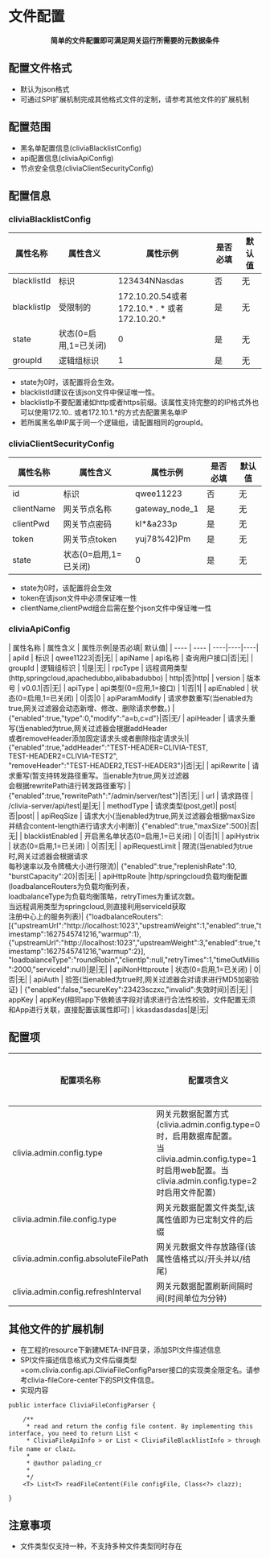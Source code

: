 # 文件配置

<p align="center"><strong>简单的文件配置即可满足网关运行所需要的元数据条件</strong></p>

## 配置文件格式

- 默认为json格式
- 可通过SPI扩展机制完成其他格式文件的定制，请参考其他文件的扩展机制

## 配置范围

- 黑名单配置信息(cliviaBlacklistConfig)
- api配置信息(cliviaApiConfig)
- 节点安全信息(cliviaClientSecurityConfig)

## 配置信息

### cliviaBlacklistConfig

|  属性名称   | 属性含义  |  属性示例|是否必填|默认值|
|  ---  | ---  | ---|---|---|
| blacklistId  | 标识 | 123434NNasdas|否|无|
| blacklistIp  | 受限制的 | 172.10.20.54或者<br/>172.10.* . * 或者172.10.20.*|是|无|
| state  | 状态(0=启用,1=已关闭) | 0|是|无|
| groupId  | 逻辑组标识 | 1|是|无|

- state为0时，该配置将会生效。
- blacklistId建议在该json文件中保证唯一性。
- blacklistIp不要配置诸如http或者https前缀。该属性支持完整的的IP格式外也可以使用172.10.*.* 或者172.10.1.*的方式去配置黑名单IP
- 若所属黑名单IP属于同一个逻辑组，请配置相同的groupId。

### cliviaClientSecurityConfig

|  属性名称   | 属性含义  |  属性示例|是否必填|默认值|
|  ----  | ----  | ----|----|----|
| id  | 标识 | qwee11223|否|无|
| clientName  | 网关节点名称 | gateway_node_1|是|无|
| clientPwd  | 网关节点密码 | kl*&a233p|是|无|
| token  | 网关节点token | yuj78%42)Pm|是|无|
| state  | 状态(0=启用,1=已关闭) | 0|是|无|

- state为0时，该配置将会生效
- token在该json文件中必须保证唯一性
- clientName,clientPwd组合后需在整个json文件中保证唯一性

### cliviaApiConfig

|  属性名称   | 属性含义  |  属性示例|是否必填| 默认值|
    |  ----  | ----  | ----|----|----|
| apiId  | 标识 | qwee11223|否|无|
| apiName  | api名称 | 查询用户接口|否|无|
| groupId  | 逻辑组标识 | 1|是|无|
| rpcType  | 远程调用类型(http,springcloud,apachedubbo,alibabadubbo) | http|否|http|
| version  | 版本号 | v0.0.1|否|无|
| apiType  | api类型(0=应用,1=接口) | 1|否|1|
| apiEnabled  | 状态(0=启用,1=已关闭) | 0|否|0
| apiParamModify  | 请求参数重写(当enabled为true,网关过滤器会动态新增、修改、删除请求参数。) | {\"enabled\":true,\"type\":0,\"modify\":\"a=b,c=d\"}|否|无/
| apiHeader  | 请求头重写(当enabled为true,网关过滤器会根据addHeader<br />或者removeHeader添加固定请求头或者删除指定请求头)| {\"enabled\":true,\"addHeader\":\"TEST-HEADER=CLIVIA-TEST,<br />TEST-HEADER2=CLIVIA-TEST2\",<br />\"removeHeader\":\"TEST-HEADER2,TEST-HEADER3\"}|否|无|
| apiRewrite  | 请求重写(暂支持转发路径重写。当enable为true,网关过滤器<br />会根据rewritePath进行转发路径重写) | {\"enabled\":true,\"rewritePath\":\"/admin/server/test\"}|否|无|
| url  | 请求路径 | /clivia-server/api/test|是|无|
| methodType  | 请求类型(post,get)| post|否|post|
| apiReqSize  | 请求大小(当enabled为true,网关过滤器会根据maxSize<br />并结合content-length进行请求大小判断)| {\"enabled\":true,\"maxSize\":500}|否|无|
| blacklistEnabled  | 开启黑名单状态(0=启用,1=已关闭) | 0|否|1|
| apiHystrix  | 状态(0=启用,1=已关闭) | 0|否|无|
| apiRequestLimit  | 限流(当enabled为true时,网关过滤器会根据请求<br />每秒速率以及令牌桶大小进行限流)| {\"enabled\":true,\"replenishRate\":10,<br />\"burstCapacity\":20}|否|无|
| apiHttpRoute  |http/springcloud负载均衡配置(loadbalanceRouters为负载均衡列表，<br />loadbalanceType为负载均衡策略，retryTimes为重试次数。<br />当远程调用类型为springcloud,则直接利用serviceId获取<br />注册中心上的服务列表)| {\"loadbalanceRouters":[{"upstreamUrl":"http://localhost:1023","upstreamWeight":1,"enabled":true,"timestamp":1627545741216,"warmup":1},{"upstreamUrl":"http://localhost:1023","upstreamWeight":3,"enabled":true,"timestamp":1627545741216,"warmup":2}],<br />"loadbalanceType":"roundRobin","clientIp":null,"retryTimes":1,"timeOutMillis":2000,"serviceId":null}|是|无|
| apiNonHttproute  | 状态(0=启用,1=已关闭) | 0|否|无|
| apiAuth  | 验签(当enabled为true时,网关过滤器会对请求进行MD5加密验证) | {\"enabled\":false,\"secureKey\":23423sczxc,\"invalid\":失效时间}|否|无|
| appKey  | appKey(相同app下依赖该字段对请求进行合法性校验，文件配置无须和App进行关联，直接配置该属性即可) | kkasdasdasdas|是|无|

## 配置项

|  配置项名称   | 配置项含义  |  示例|是否必填| 默认值|
 |  ----  | ----  | ----|----|----|  
|clivia.admin.config.type| 网关元数据配置方式(clivia.admin.config.type=0时，启用数据库配置。<br />当clivia.admin.config.type=1时启用web配置。当clivia.admin.config.type=2时启用文件配置)|clivia.admin.config.type=2|否|0|
|clivia.admin.file.config.type|网关元数据配置文件类型,该属性值即为已定制文件的后缀|clivia.admin.file.config.type=yaml|否|json|
|clivia.admin.config.absoluteFilePath|网关元数据文件存放路径(该属性值格式以/开头并以/结尾)|clivia.admin.config.absoluteFilePath=/opt/|否|/opt/clivia/gateway/|
|clivia.admin.config.refreshInterval|网关元数据配置刷新间隔时间(时间单位为分钟)|clivia.admin.config.refresh.schduledPeriod=10|否|5|

## 其他文件的扩展机制

- 在工程的resource下新建META-INF目录，添加SPI文件描述信息
- SPI文件描述信息格式为文件后缀类型=com.clivia.config.api.CliviaFileConfigParser接口的实现类全限定名。请参考clivia-fileCore-center下的SPI文件信息。
- 实现内容

~~~
public interface CliviaFileConfigParser {

    /**
     * read and return the config file content. By implementing this interface, you need to return List <
     * CliviaFileApiInfo > or List < CliviaFileBlacklistInfo > through file name or clazz。
     *
     * @author palading_cr
     *
     */
    <T> List<T> readFileContent(File configFile, Class<?> clazz);

}
~~~

## 注意事项

- 文件类型仅支持一种，不支持多种文件类型同时存在
